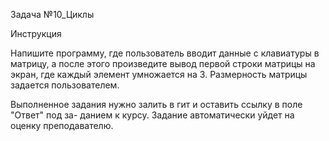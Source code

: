 Задача №10_Циклы

Инструкция

Напишите программу, где пользователь вводит данные с клавиатуры в матрицу, а
после этого произведите вывод первой строки матрицы на экран, где каждый элемент
умножается на 3. Размерность матрицы задается пользователем.

Выполненное задания нужно залить в гит и оставить ссылку в поле "Ответ" под за-
данием к курсу. Задание автоматически уйдет на оценку преподавателю.
